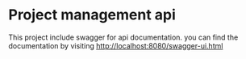 # Project management api

This project include swagger for api documentation. you can find the documentation by visiting
[http://localhost:8080/swagger-ui.html](http://localhost:8080/swagger-ui.html)



